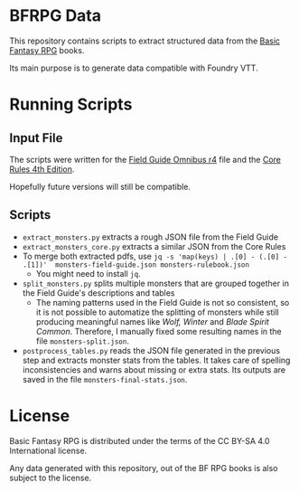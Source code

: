 # BFRPG Data

This repository contains scripts to extract structured data from the 
[Basic Fantasy RPG](https://basicfantasy.org/) books.

Its main purpose is to generate data compatible with Foundry VTT.

# Running Scripts

## Input File

The scripts were written for the [Field Guide Omnibus r4](https://basicfantasy.org/downloads.html) file and the [Core Rules 4th Edition](https://basicfantasy.org/downloads.html). 

Hopefully future versions will still be compatible.

## Scripts

- `extract_monsters.py` extracts a rough JSON file from the Field Guide
- `extract_monsters_core.py` extracts a similar JSON from the Core Rules
- To merge both extracted pdfs, use `jq -s 'map(keys) | .[0] - (.[0] - .[1])'  monsters-field-guide.json monsters-rulebook.json`
  - You might need to install `jq`.
- `split_monsters.py` splits multiple monsters that are grouped together in the Field Guide's descriptions and tables
  - The naming patterns used in the Field Guide is not so consistent, so it is not possible to automatize the splitting of monsters
    while still producing meaningful names like _Wolf, Winter_ and _Blade Spirit Common_. Therefore, I manually fixed some resulting 
    names in the file `monsters-split.json`.
- `postprocess_tables.py` reads the JSON file generated in the previous step and extracts monster stats from the tables.
  It takes care of spelling inconsistencies and warns about missing or extra stats. Its outputs are saved in the file `monsters-final-stats.json`.

# License

Basic Fantasy RPG is distributed under the terms of the CC BY-SA 4.0 
International license.

Any data generated with this repository, out of the BF RPG books is also 
subject to the license.